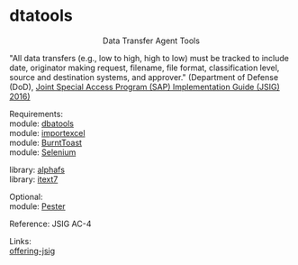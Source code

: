 # dtatools
<p style="text-align: center;">Data Transfer Agent Tools</p>  

"All data transfers (e.g., low to high, high to low) must be tracked to include date, originator 
making request, filename, file format, classification level, source and destination systems, 
and approver." (Department of Defense (DoD), [Joint Special Access Program (SAP) Implementation Guide (JSIG) 2016)](https://www.dcsa.mil/portals/91/documents/ctp/nao/JSIG_2016April11_Final_(53Rev4).pdf)  

Requirements:  
  module:  [dbatools](https://github.com/dataplat/dbatools)  
  module:  [importexcel](https://github.com/dfinke/ImportExcel)  
  module:  [BurntToast](https://www.powershellgallery.com/packages/BurntToast/0.8.5)  
  module:  [Selenium](https://www.powershellgallery.com/packages/Selenium/3.0.1)  
  
  library: [alphafs](http://alphafs.alphaleonis.com/)  
  library: [itext7](https://itextpdf.com/)  
  
Optional:  
  module: [Pester](https://github.com/pester/Pester)  

Reference: JSIG AC-4  

Links:  
  [offering-jsig](https://learn.microsoft.com/en-us/azure/compliance/offerings/offering-jsig)  
